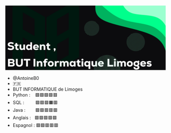 
![alt text](https://github.com/AntoineB0/AntoineB0/blob/main/banner_v2.png)

- @AntoineB0
- 🇫🇷 
- BUT INFORMATIQUE de Limoges
- Python :‎ ‎ ‎ ‎ 🟩🟩🟩🟩🟥
- SQL :‎ ‎ ‎ ‎ ‎ ‎ ‎ ‎ ‎ 🟩🟩🟩🟧🟥
- Java :‎ ‎ ‎ ‎ ‎ ‎ ‎ ‎ 🟩🟩🟥🟥🟥
- Anglais :‎ ‎ ‎ 🟩🟩🟩🟩🟩
- Espagnol :  🟩🟩🟥🟥🟥

  


<!---
AntoineB0/AntoineB0 is a ✨ special ✨ repository because its `README.md` (this file) appears on your GitHub profile.
You can click the Preview link to take a look at your changes.![Uploading 2024-02-07_14.04.15.png…]()

--->
